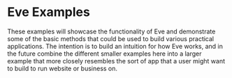 # Eve Examples

These examples will showcase the functionality of Eve and demonstrate some of the basic methods that could be used to build various practical applications. The intention is to build an intuition for how Eve works, and in the future combine the different smaller examples here into a larger example that more closely resembles the sort of app that a user might want to build to run website or business on.